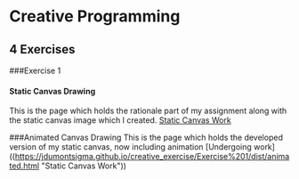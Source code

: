 # Creative Programming
## 4 Exercises


###Exercise 1
#### Static Canvas Drawing
This is the page which holds the rationale part of my assignment along with the static canvas image which I created.
[Static Canvas Work](https://jdumontsigma.github.io/creative_exercise/Exercise%201/dist/index.html "Static Canvas Work")

###Animated Canvas Drawing
This is the page which holds the developed version of my static canvas, now including animation
[Undergoing work]((https://jdumontsigma.github.io/creative_exercise/Exercise%201/dist/animated.html "Static Canvas Work"))
